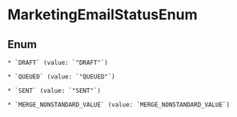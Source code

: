 
# MarketingEmailStatusEnum

## Enum


    * `DRAFT` (value: `"DRAFT"`)

    * `QUEUED` (value: `"QUEUED"`)

    * `SENT` (value: `"SENT"`)

    * `MERGE_NONSTANDARD_VALUE` (value: `MERGE_NONSTANDARD_VALUE`)


